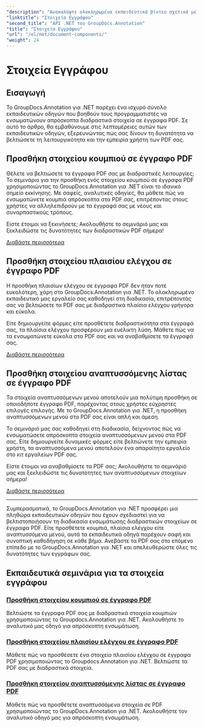 ```yaml
---
"description": "Ανακαλύψτε ολοκληρωμένα εκπαιδευτικά βίντεο σχετικά με την ενσωμάτωση διαδραστικών στοιχείων όπως κουμπιά, πλαίσια ελέγχου και αναπτυσσόμενα μενού σε έγγραφα PDF χρησιμοποιώντας το GroupDocs.Annotation .NET."
"linktitle": "Στοιχεία Εγγράφου"
"second_title": "API .NET του GroupDocs.Annotation"
"title": "Στοιχεία Εγγράφου"
"url": "/el/net/document-components/"
"weight": 24
---
```


# Στοιχεία Εγγράφου

## Εισαγωγή

Το GroupDocs.Annotation για .NET παρέχει ένα ισχυρό σύνολο εκπαιδευτικών οδηγών που βοηθούν τους προγραμματιστές να ενσωματώνουν απρόσκοπτα διαδραστικά στοιχεία σε έγγραφα PDF. Σε αυτό το άρθρο, θα εμβαθύνουμε στις λεπτομέρειες αυτών των εκπαιδευτικών οδηγών, εξερευνώντας πώς σας δίνουν τη δυνατότητα να βελτιώσετε τη λειτουργικότητα και την εμπειρία χρήστη των PDF σας.

## Προσθήκη στοιχείου κουμπιού σε έγγραφο PDF

Θέλετε να βελτιώσετε τα έγγραφα PDF σας με διαδραστικές λειτουργίες; Το σεμινάριο για την προσθήκη ενός στοιχείου κουμπιού σε έγγραφα PDF χρησιμοποιώντας το GroupDocs.Annotation για .NET είναι το ιδανικό σημείο εκκίνησης. Με σαφείς, αναλυτικές οδηγίες, θα μάθετε πώς να ενσωματώνετε κουμπιά απρόσκοπτα στα PDF σας, επιτρέποντας στους χρήστες να αλληλεπιδρούν με τα έγγραφά σας με νέους και συναρπαστικούς τρόπους.

Είστε έτοιμοι να ξεκινήσετε; Ακολουθήστε το σεμινάριό μας και ξεκλειδώστε τις δυνατότητες των διαδραστικών PDF σήμερα!

[Διαβάστε περισσότερα](./add-button-component-to-pdf/)

## Προσθήκη στοιχείου πλαισίου ελέγχου σε έγγραφο PDF

Η προσθήκη πλαισίων ελέγχου σε έγγραφα PDF δεν ήταν ποτέ ευκολότερη, χάρη στο GroupDocs.Annotation για .NET. Το ολοκληρωμένο εκπαιδευτικό μας εργαλείο σας καθοδηγεί στη διαδικασία, επιτρέποντάς σας να βελτιώσετε τα PDF σας με διαδραστικά πλαίσια ελέγχου γρήγορα και εύκολα.

Είτε δημιουργείτε φόρμες είτε προσθέτετε διαδραστικότητα στα έγγραφά σας, τα πλαίσια ελέγχου προσφέρουν μια ευέλικτη λύση. Μάθετε πώς να τα ενσωματώνετε εύκολα στα PDF σας και να αναβαθμίσετε τα έγγραφά σας.

[Διαβάστε περισσότερα](./add-checkbox-component-to-pdf/)

## Προσθήκη στοιχείου αναπτυσσόμενης λίστας σε έγγραφο PDF

Τα στοιχεία αναπτυσσόμενων μενού αποτελούν μια πολύτιμη προσθήκη σε οποιοδήποτε έγγραφο PDF, παρέχοντας στους χρήστες εύχρηστες επιλογές επιλογής. Με το GroupDocs.Annotation για .NET, η προσθήκη αναπτυσσόμενων μενού στα PDF σας είναι απλή και άμεση.

Το σεμινάριό μας σας καθοδηγεί στη διαδικασία, δείχνοντας πώς να ενσωματώσετε απρόσκοπτα στοιχεία αναπτυσσόμενων μενού στα PDF σας. Είτε δημιουργείτε δυναμικές φόρμες είτε βελτιώνετε την εμπειρία χρήστη, τα αναπτυσσόμενα μενού αποτελούν ένα απαραίτητο εργαλείο στο κιτ εργαλείων PDF σας.

Είστε έτοιμοι να αναβαθμίσετε τα PDF σας; Ακολουθήστε το σεμινάριό μας και ξεκλειδώστε τις δυνατότητες των αναπτυσσόμενων στοιχείων σήμερα!

[Διαβάστε περισσότερα](./add-dropdown-component-to-pdf/)

---

Συμπερασματικά, το GroupDocs.Annotation για .NET προσφέρει μια πληθώρα εκπαιδευτικών οδηγών που έχουν σχεδιαστεί για να βελτιστοποιήσουν τη διαδικασία ενσωμάτωσης διαδραστικών στοιχείων σε έγγραφα PDF. Είτε προσθέτετε κουμπιά, πλαίσια ελέγχου είτε αναπτυσσόμενα μενού, αυτά τα εκπαιδευτικά οδηγά παρέχουν σαφή και συνοπτική καθοδήγηση σε κάθε βήμα. Ανεβάστε τα PDF σας στο επόμενο επίπεδο με το GroupDocs.Annotation για .NET και απελευθερώστε όλες τις δυνατότητες των εγγράφων σας.
## Εκπαιδευτικά σεμινάρια για τα στοιχεία εγγράφου
### [Προσθήκη στοιχείου κουμπιού σε έγγραφο PDF](./add-button-component-to-pdf/)
Βελτιώστε τα έγγραφα PDF σας με διαδραστικά στοιχεία κουμπιών χρησιμοποιώντας το Groupdocs.Annotation για .NET. Ακολουθήστε το αναλυτικό μας οδηγό για απρόσκοπτη ενσωμάτωση.
### [Προσθήκη στοιχείου πλαισίου ελέγχου σε έγγραφο PDF](./add-checkbox-component-to-pdf/)
Μάθετε πώς να προσθέσετε ένα στοιχείο πλαισίου ελέγχου σε έγγραφα PDF χρησιμοποιώντας το Groupdocs.Annotation για .NET. Βελτιώστε τα PDF σας με διαδραστικά στοιχεία.
### [Προσθήκη στοιχείου αναπτυσσόμενης λίστας σε έγγραφο PDF](./add-dropdown-component-to-pdf/)
Μάθετε πώς να προσθέτετε αναπτυσσόμενα στοιχεία σε PDF χρησιμοποιώντας το GroupDocs.Annotation για .NET. Ακολουθήστε τον αναλυτικό οδηγό μας για απρόσκοπτη ενσωμάτωση.